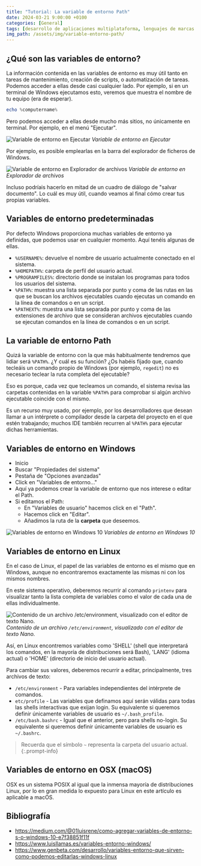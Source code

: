 ```yaml
---
title: "Tutorial: La variable de entorno Path"
date: 2024-03-21 9:00:00 +0100
categories: [General]
tags: [desarrollo de aplicaciones multiplataforma, lenguajes de marcas y sistemas de gestión de información, administración de sistemas informáticos de red, sistemas microinformáticos y redes, dam, daw, asir, smr, variables, entorno, path, windows, linux]
img_path: /assets/img/variable-entorno-path/
---
```


## ¿Qué son las variables de entorno?

La información contenida en las variables de entorno es muy útil tanto en tareas de mantenimiento, creación de scripts, o automatización de tareas. Podemos acceder a ellas desde casi cualquier lado. Por ejemplo, si en un terminal de Windows ejecutamos esto, veremos que muestra el nombre de tu equipo (era de esperar).

```powershell
echo %computername%
```

Pero podemos acceder a ellas desde mucho más sitios, no únicamente en terminal. Por ejemplo, en el menú "Ejecutar".

![Variable de entorno en Ejecutar](ejecutar.png)
_Variable de entorno en Ejecutar_

Por ejemplo, es posible emplearlas en la barra del explorador de ficheros de Windows.

![Variable de entorno en Explorador de archivos](explorador.png)
_Variable de entorno en Explorador de archivos_

Incluso podríais hacerlo en mitad de un cuadro de diálogo de "salvar documento". Lo cuál es muy útil, cuando veamos al final cómo crear tus propias variables.

## Variables de entorno predeterminadas

Por defecto Windows proporciona muchas variables de entorno ya definidas, que podemos usar en cualquier momento. Aquí tenéis algunas de ellas.

- `%USERNAME%`: devuelve el nombre de usuario actualmente conectado en el sistema.
- `%HOMEPATH%`: carpeta de perfil del usuario actual.
- `%PROGRAMFILES%`: directorio donde se instalan los programas para todos los usuarios del sistema.
- `%PATH%`: muestra una lista separada por punto y coma de las rutas en las que se buscan los archivos ejecutables cuando ejecutas un comando en la línea de comandos o en un script.
- `%PATHEXT%`: muestra una lista separada por punto y coma de las extensiones de archivo que se consideran archivos ejecutables cuando se ejecutan comandos en la línea de comandos o en un script.

## La variable de entorno Path

Quizá la variable de entorno con la que más habitualmente tendremos que lidiar será `%PATH%`. ¿Y cuál es su función? ¿Os habéis fijado que, cuando tecleáis un comando propio de Windows (por ejemplo, `regedit`) no es necesario teclear la ruta completa del ejecutable?

Eso es porque, cada vez que tecleamos un comando, el sistema revisa las carpetas contenidas en la variable `%PATH%` para comprobar si algún archivo ejecutable coincide con el mismo.

Es un recurso muy usado, por ejemplo, por los desarrolladores que desean llamar a un intérprete o compilador desde la carpeta del proyecto en el que estén trabajando; muchos IDE también recurren al `%PATH%` para ejecutar dichas herramientas.

## Variables de entorno en Windows

- Inicio
- Buscar "Propiedades del sistema"
- Pestaña de "Opciones avanzadas"
- Click en "Variables de entorno..."
- Aquí ya podemos crear la variable de entorno que nos interese o editar el Path.
- Si editamos el Path:
  - En "Variables de usuario" hacemos click en el "Path".
  - Hacemos click en "Editar".
  - Añadimos la ruta de la **carpeta** que deseemos.

![Variables de entorno en Windows 10](variabesEntornoW10.png)
_Variables de entorno en Windows 10_

## Variables de entorno en Linux

En el caso de Linux, el papel de las variables de entorno es el mismo que en Windows, aunque no encontraremos exactamente las mismas ni con los mismos nombres.

En este sistema operativo, deberemos recurrir al comando `printenv` para visualizar tanto la lista completa de variables como el valor de cada una de ellas individualmente.

![Contenido de un archivo /etc/environment, visualizado con el editor de texto Nano.](variablesEntornoLinux.png)
_Contenido de un archivo `/etc/environment`, visualizado con el editor de texto Nano._

Así, en Linux encontremos variables como 'SHELL' (shell que interpretará los comandos, en la mayoría de distribuciones será Bash), 'LANG' (idioma actual) o 'HOME' (directorio de inicio del usuario actual).

Para cambiar sus valores, deberemos recurrir a editar, principalmente, tres archivos de texto:

- `/etc/environment` - Para variables independientes del intérprete de comandos.
- `etc/profile` - Las variables que definamos aquí serán válidas para todas las shells interactivas que exijan login. Su equivalente si queremos definir únicamente variables de usuario es `~/.bash_profile`.
- `/etc/bash.bashrc` - Igual que el anterior, pero para shells no-login. Su equivalente si queremos definir únicamente variables de usuario es `~/.bashrc`.

> Recuerda que el símbolo `~` representa la carpeta del usuario actual.
{:.prompt-info}

## Variables de entorno en OSX (macOS)

OSX es un sistema POSIX al igual que la inmensa mayoría de distribuciones Linux, por lo en gran medida lo expuesto para Linux en este artículo es aplicable a macOS.

## Bibliografía

- <https://medium.com/@01luisrene/como-agregar-variables-de-entorno-s-o-windows-10-e7f38851f11f>
- <https://www.luisllamas.es/variables-entorno-windows/>
- <https://www.genbeta.com/desarrollo/variables-entorno-que-sirven-como-podemos-editarlas-windows-linux>